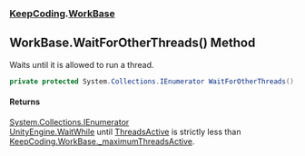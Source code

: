 ### [KeepCoding](KeepCoding.md 'KeepCoding').[WorkBase](KeepCoding_WorkBase.md 'KeepCoding.WorkBase')
## WorkBase.WaitForOtherThreads() Method
Waits until it is allowed to run a thread.  
```csharp
private protected System.Collections.IEnumerator WaitForOtherThreads();
```
#### Returns
[System.Collections.IEnumerator](https://docs.microsoft.com/en-us/dotnet/api/System.Collections.IEnumerator 'System.Collections.IEnumerator')  
[UnityEngine.WaitWhile](https://docs.microsoft.com/en-us/dotnet/api/UnityEngine.WaitWhile 'UnityEngine.WaitWhile') until [ThreadsActive](KeepCoding_WorkBase_ThreadsActive.md 'KeepCoding.WorkBase.ThreadsActive') is strictly less than [KeepCoding.WorkBase._maximumThreadsActive](https://docs.microsoft.com/en-us/dotnet/api/KeepCoding.WorkBase._maximumThreadsActive 'KeepCoding.WorkBase._maximumThreadsActive').

